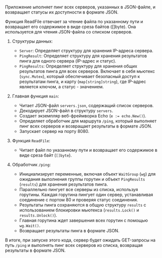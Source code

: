 Приложение ыполняет пинг всех серверов, указанных в JSON-файле, и возвращает статусы их доступности в формате JSON.

Функция ReadFile отвечает за чтение файла по указанному пути и возвращает его содержимое в виде среза байтов ([]byte). Она используется для чтения JSON-файла со списком серверов.

1. Структуры данных:
   - `Server`: Определяет структуру для хранения IP-адреса сервера.
   - `PingResult`: Определяет структуру для хранения результатов пинга для одного сервера (IP-адрес и статус).
   - `PingResults`: Определяет структуру для хранения общих результатов пинга для всех серверов. Включает в себя мьютекс (`sync.Mutex`), который обеспечивает безопасный доступ к результатам пинга, и карту (`map[string]string`), где IP-адрес является ключом, а статус - значением.

2. Главная функция `main`:
   - Читает JSON-файл `servers.json`, содержащий список серверов.
   - Декодирует JSON-файл в структуру `servers`.
   - Создает экземпляр веб-фреймворка Echo (`e := echo.New()`).
   - Определяет обработчик для маршрута `/ping`, который выполняет пинг всех серверов и возвращает результаты в формате JSON.
   - Запускает сервер на порту 8080.

3. Функция `ReadFile`:
   - Читает файл по указанному пути и возвращает его содержимое в виде среза байт (`[]byte`).

4. Обработчик `/ping`:
   - Инициализирует переменные, включая объект `WaitGroup` (`wg`) для ожидания выполнения группы горутин и объект `PingResults` (`results`) для хранения результатов пинга.
   - Параллельно пингует все серверы из списка, используя горутины. Каждая горутина пингует один сервер, устанавливая соединение с портом 80 и проверяя статус соединения.
   - Результаты пинга сохраняются в общую структуру `results` с использованием блокировки мьютекса (`results.Lock()` и `results.Unlock()`).
   - Главная горутина ждет завершения всех горутин с помощью `wg.Wait()`.
   - Возвращает результаты пинга в формате JSON.

В итоге, при запуске этого кода, сервер будет ожидать GET-запросы на путь `/ping` и выполнять пинг всех серверов из списка, возвращая результаты в формате JSON.
